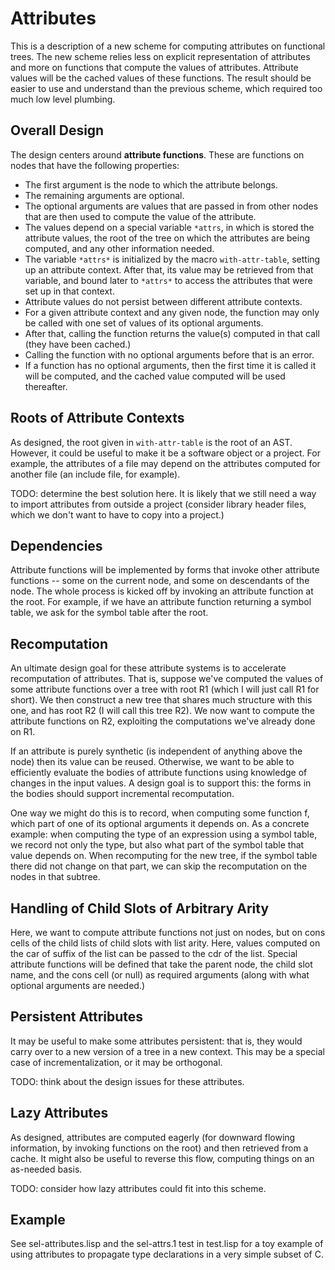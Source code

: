 # Attributes

This is a description of a new scheme for computing attributes
on functional trees.  The new scheme relies less on explicit
representation of attributes and more on functions that compute
the values of attributes.  Attribute values will be the cached
values of these functions.  The result should be easier to use
and understand than the previous scheme, which required too much
low level plumbing.

## Overall Design

The design centers around **attribute functions**.  These are
functions on nodes that have the following properties:

- The first argument is the node to which the attribute belongs.
- The remaining arguments are optional.
- The optional arguments are values that are passed in from other nodes that are then used to compute the value of the attribute.
- The values depend on a special variable `*attrs`, in which is stored the attribute values, the root of the tree on which the attributes are being computed, and any other information needed.
- The variable `*attrs*` is initialized by the macro `with-attr-table`, setting up an attribute context.  After that, its value may be retrieved from that variable, and bound later to `*attrs*` to access the attributes that were set up in that context.
- Attribute values do not persist between different attribute contexts.
- For a given attribute context and any given node, the function may only be called with one set of values of its optional arguments.
- After that, calling the function returns the value(s) computed in that call (they have been cached.)
- Calling the function with no optional arguments before that is an error.
- If a function has no optional arguments, then the first time it is called
  it will be computed, and the cached value computed will be used thereafter.

## Roots of Attribute Contexts

As designed, the root given in `with-attr-table` is the root of an
AST.  However, it could be useful to make it be a software object or a
project.  For example, the attributes of a file may depend on the
attributes computed for another file (an include file, for example).

TODO: determine the best solution here.  It is likely that we still
need a way to import attributes from outside a project (consider
library header files, which we don't want to have to copy into a
project.)

## Dependencies

Attribute functions will be implemented by forms that invoke other
attribute functions -- some on the current node, and some on
descendants of the node.  The whole process is kicked off by invoking
an attribute function at the root.  For example, if we have an
attribute function returning a symbol table, we ask for the symbol
table after the root.

## Recomputation

An ultimate design goal for these attribute systems is to accelerate
recomputation of attributes.  That is, suppose we've computed the
values of some attribute functions over a tree with root R1 (which I
will just call R1 for short).  We then construct a new tree that
shares much structure with this one, and has root R2 (I will call this
tree R2).  We now want to compute the attribute functions on R2,
exploiting the computations we've already done on R1.

If an attribute is purely synthetic (is independent of anything above
the node) then its value can be reused.  Otherwise, we want to be able
to efficiently evaluate the bodies of attribute functions using knowledge
of changes in the input values.   A design goal is to support this:
the forms in the bodies should support incremental recomputation.

One way we might do this is to record, when computing some function f,
which part of one of its optional arguments it depends on.  As a
concrete example: when computing the type of an expression using a
symbol table, we record not only the type, but also what part of the
symbol table that value depends on.  When recomputing for the new tree,
if the symbol table there did not change on that part, we can skip the
recomputation on the nodes in that subtree.

## Handling of Child Slots of Arbitrary Arity

Here, we want to compute attribute functions not just on nodes, but on
cons cells of the child lists of child slots with list arity.  Here,
values computed on the car of suffix of the list can be passed to the
cdr of the list.  Special attribute functions will be defined that
take the parent node, the child slot name, and the cons cell (or null)
as required arguments (along with what optional arguments are needed.)

## Persistent Attributes

It may be useful to make some attributes persistent: that is, they
would carry over to a new version of a tree in a new context.  This
may be a special case of incrementalization, or it may be orthogonal.

TODO: think about the design issues for these attributes.

## Lazy Attributes

As designed, attributes are computed eagerly (for downward flowing information,
by invoking functions on the root) and then retrieved from a cache.  It might
also be useful to reverse this flow, computing things on an as-needed basis.

TODO: consider how lazy attributes could fit into this scheme.

## Example

See sel-attributes.lisp and the sel-attrs.1 test in test.lisp for a
toy example of using attributes to propagate type declarations in a
very simple subset of C.
